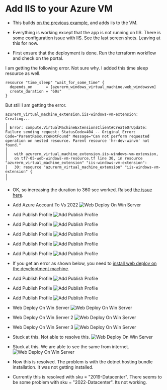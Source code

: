# Add IIS to your Azure VM

- This builds [on the previous example](https://github.com/AvtsVivek/Az204WthTerraform/tree/main/src/500100-simple-web-app-to-azure-vm), and adds iis to the VM.

- Everything is working except that the app is not running on IIS. There is some configuration issue with IIS. See the last screen shots. Leaving at this for now.

- First ensure that the deployment is done. Run the terraform workflow and check on the portal. 

I am getting the following error. Not sure why. I added this time sleep resource as well.

```
resource "time_sleep" "wait_for_some_time" {
  depends_on      = [azurerm_windows_virtual_machine.web_windowsvm]
  create_duration = "60s"
}
```
But still I am getting the error.

```
azurerm_virtual_machine_extension.iis-windows-vm-extension: Creating...
╷
│ Error: compute.VirtualMachineExtensionsClient#CreateOrUpdate: Failure sending request: StatusCode=404 -- Original Error: Code="ParentResourceNotFound" Message="Can not perform requested operation on nested resource. Parent resource 'hr-dev-winvm' not found."
│
│   with azurerm_virtual_machine_extension.iis-windows-vm-extension,
│   on tf7-05-web-windows-vm-resource.tf line 30, in resource "azurerm_virtual_machine_extension" "iis-windows-vm-extension":
│   30: resource "azurerm_virtual_machine_extension" "iis-windows-vm-extension" {
│
╵
```

- OK, so increasing the duration to 360 sec worked. Raised [the issue here](https://github.com/hashicorp/terraform/issues/31755#issuecomment-1240670598).

- Add Azure Account To Vs 2022 
![Web Deploy On Win Server](./images/AddedAzureAccountToVs2022.jpg)

- Add Publish Profile 
![Add Publish Profile](./images/AddPublishProfile.jpg)

- Add Publish Profile 
![Add Publish Profile](./images/AddPublishProfile2.jpg)

- Add Publish Profile 
![Add Publish Profile](./images/AddPublishProfile3.jpg)

- Add Publish Profile 
![Add Publish Profile](./images/AddPublishProfile4.jpg)

- Add Publish Profile 
![Add Publish Profile](./images/AddPublishProfile5_1.jpg)

- If you get an error as shown below, you need to [install web deploy on the developtment machine](https://download.visualstudio.microsoft.com/download/pr/e1828da1-907a-46fe-a3cf-f3b9ea1c485c/035860f3c0d2bab0458e634685648385/webdeploy_amd64_en-us.msi). 

- Add Publish Profile 
![Add Publish Profile](./images/AddPublishProfile5_2.jpg)

- Add Publish Profile 
![Add Publish Profile](./images/AddPublishProfile6.jpg)

- Add Publish Profile 
![Add Publish Profile](./images/AddPublishProfile7.jpg)

- Web Deploy On Win Server 
![Web Deploy On Win Server](./images/WebDeployOnWinServer.jpg)

- Web Deploy On Win Server 2
![Web Deploy On Win Server](./images/WebDeployOnWinServer2.jpg)

- Web Deploy On Win Server 3
![Web Deploy On Win Server](./images/WebDeployOnWinServer3.jpg)

- Stuck at this. Not able to resolve this.
![Web Deploy On Win Server](./images/WebDeployOnWinServer4.jpg)

- Stuck at this. We are able to see the same from internet.  
![Web Deploy On Win Server](./images/WebDeployOnWinServer5.jpg)

- Now this is resolved. The problem is with the dotnet hosting bundle installation. It was not getting installed.
  
- Currently this is resolved with sku = "2019-Datacenter". There seems to be some problem with sku = "2022-Datacenter". Its not working.





